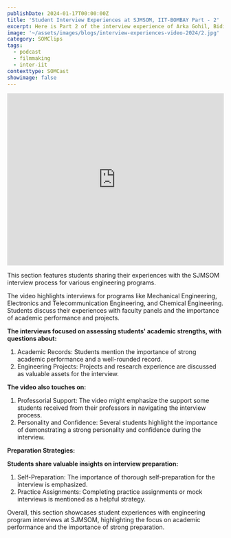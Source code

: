 ```yaml
---
publishDate: 2024-01-17T00:00:00Z
title: 'Student Interview Experiences at SJMSOM, IIT-BOMBAY Part - 2'
excerpt: Here is Part 2 of the interview experience of Arka Gohil, Bidisha Bose, Samarth Sharma and Amol Agarwal at SJMSOM, IIT Bombay. Gear up for more such videos from the batch of '25.
image: '~/assets/images/blogs/interview-experiences-video-2024/2.jpg'
category: SOMClips
tags:
  - podcast
  - filmmaking
  - inter-iit
contexttype: SOMCast
showimage: false
---
```


<iframe width="100%" height="400px" src="https://www.youtube.com/embed/2jCETm0A8hw?si=WlEfeSEqjCYTeGGZ" title="YouTube video player" frameborder="0" allow="accelerometer; autoplay; clipboard-write; encrypted-media; gyroscope; picture-in-picture; web-share" referrerpolicy="strict-origin-when-cross-origin" allowfullscreen style="background-color: white"></iframe>

This section features students sharing their experiences with the SJMSOM interview process for various engineering programs.

The video highlights interviews for programs like Mechanical Engineering, Electronics and Telecommunication Engineering, and Chemical Engineering. Students discuss their experiences with faculty panels and the importance of academic performance and projects.

<b>The interviews focused on assessing students' academic strengths, with questions about:</b>

1. Academic Records: Students mention the importance of strong academic performance and a well-rounded record.
2. Engineering Projects: Projects and research experience are discussed as valuable assets for the interview.

<b>The video also touches on:</b>

1. Professorial Support: The video might emphasize the support some students received from their professors in navigating the interview process.
3. Personality and Confidence: Several students highlight the importance of demonstrating a strong personality and confidence during the interview.

<b>Preparation Strategies:</b>

<b>Students share valuable insights on interview preparation:</b>

1. Self-Preparation: The importance of thorough self-preparation for the interview is emphasized.
2. Practice Assignments: Completing practice assignments or mock interviews is mentioned as a helpful strategy.

Overall, this section showcases student experiences with engineering program interviews at SJMSOM, highlighting the focus on academic performance and the importance of strong preparation.